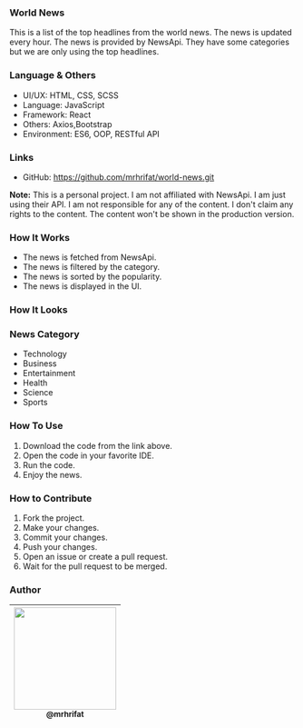 ### World News
This is a list of the top headlines from the world news. The news is updated every hour. The news is provided by NewsApi. They have some categories but we are only using the top headlines.

### Language & Others
- UI/UX: HTML, CSS, SCSS
- Language: JavaScript
- Framework: React
- Others: Axios,Bootstrap
- Environment: ES6, OOP, RESTful API

### Links
- GitHub: https://github.com/mrhrifat/world-news.git <br>

**Note:** This is a personal project. I am not affiliated with NewsApi. I am just using their API. I am not responsible for any of the content. I don't claim any rights to the content. The content won't be shown in the production version.

### How It Works
- The news is fetched from NewsApi.
- The news is filtered by the category.
- The news is sorted by the popularity.
- The news is displayed in the UI.

### How It Looks


### News Category
- Technology
- Business
- Entertainment
- Health
- Science
- Sports

### How To Use
1. Download the code from the link above.
2. Open the code in your favorite IDE.
3. Run the code.
4. Enjoy the news.

### How to Contribute
1. Fork the project.
2. Make your changes.
3. Commit your changes.
4. Push your changes.
5. Open an issue or create a pull request.
6. Wait for the pull request to be merged.


### Author
| [<img src="https://github.com/mrhrifat.png?size=180" width=180><br><sub>@mrhrifat</sub>](https://github.com/mrhrifat) |
| :---: |
